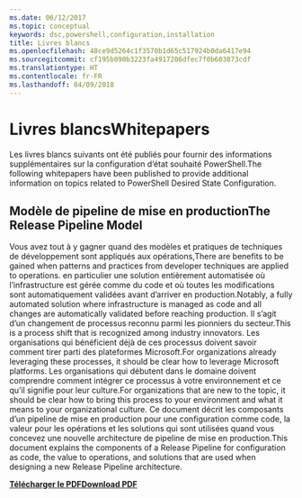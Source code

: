 ```yaml
---
ms.date: 06/12/2017
ms.topic: conceptual
keywords: dsc,powershell,configuration,installation
title: Livres blancs
ms.openlocfilehash: 48ce9d5264c1f3570b1d65c517924b0da6417e94
ms.sourcegitcommit: cf195b090b3223fa4917206dfec7f0b603873cdf
ms.translationtype: HT
ms.contentlocale: fr-FR
ms.lasthandoff: 04/09/2018
---
```

# <a name="whitepapers"></a><span data-ttu-id="ad8a4-103">Livres blancs</span><span class="sxs-lookup"><span data-stu-id="ad8a4-103">Whitepapers</span></span>

<span data-ttu-id="ad8a4-104">Les livres blancs suivants ont été publiés pour fournir des informations supplémentaires sur la configuration d’état souhaité PowerShell.</span><span class="sxs-lookup"><span data-stu-id="ad8a4-104">The following whitepapers have been published to provide additional information on topics related to PowerShell Desired State Configuration.</span></span>

## <a name="the-release-pipeline-model"></a><span data-ttu-id="ad8a4-105">Modèle de pipeline de mise en production</span><span class="sxs-lookup"><span data-stu-id="ad8a4-105">The Release Pipeline Model</span></span>
<span data-ttu-id="ad8a4-106">Vous avez tout à y gagner quand des modèles et pratiques de techniques de développement sont appliqués aux opérations,</span><span class="sxs-lookup"><span data-stu-id="ad8a4-106">There are benefits to be gained when patterns and practices from developer techniques are applied to operations.</span></span> <span data-ttu-id="ad8a4-107">en particulier une solution entièrement automatisée où l’infrastructure est gérée comme du code et où toutes les modifications sont automatiquement validées avant d’arriver en production.</span><span class="sxs-lookup"><span data-stu-id="ad8a4-107">Notably, a fully automated solution where infrastructure is managed as code and all changes are automatically validated before reaching production.</span></span> <span data-ttu-id="ad8a4-108">Il s’agit d’un changement de processus reconnu parmi les pionniers du secteur.</span><span class="sxs-lookup"><span data-stu-id="ad8a4-108">This is a process shift that is recognized among industry innovators.</span></span> <span data-ttu-id="ad8a4-109">Les organisations qui bénéficient déjà de ces processus doivent savoir comment tirer parti des plateformes Microsoft.</span><span class="sxs-lookup"><span data-stu-id="ad8a4-109">For organizations already leveraging these processes, it should be clear how to leverage Microsoft platforms.</span></span> <span data-ttu-id="ad8a4-110">Les organisations qui débutent dans le domaine doivent comprendre comment intégrer ce processus à votre environnement et ce qu’il signifie pour leur culture.</span><span class="sxs-lookup"><span data-stu-id="ad8a4-110">For organizations that are new to the topic, it should be clear how to bring this process to your environment and what it means to your organizational culture.</span></span> <span data-ttu-id="ad8a4-111">Ce document décrit les composants d’un pipeline de mise en production pour une configuration comme code, la valeur pour les opérations et les solutions qui sont utilisées quand vous concevez une nouvelle architecture de pipeline de mise en production.</span><span class="sxs-lookup"><span data-stu-id="ad8a4-111">This document explains the components of a Release Pipeline for configuration as code, the value to operations, and solutions that are used when designing a new Release Pipeline architecture.</span></span>

<span data-ttu-id="ad8a4-112">**[Télécharger le PDF](http://aka.ms/thereleasepipelinemodelpdf)**</span><span class="sxs-lookup"><span data-stu-id="ad8a4-112">**[Download PDF](http://aka.ms/thereleasepipelinemodelpdf)**</span></span>